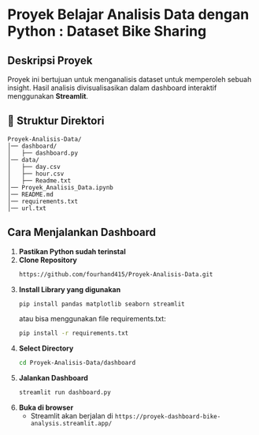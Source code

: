 # Proyek Belajar Analisis Data dengan Python : Dataset Bike Sharing

## Deskripsi Proyek
Proyek ini bertujuan untuk menganalisis dataset untuk memperoleh sebuah insight. Hasil analisis divisualisasikan dalam dashboard interaktif menggunakan **Streamlit**.

## 📂 Struktur Direktori
```
Proyek-Analisis-Data/
│── dashboard/
│   ├── dashboard.py
│── data/
│   ├── day.csv
│   ├── hour.csv
│   ├── Readme.txt
│── Proyek_Analisis_Data.ipynb
│── README.md
│── requirements.txt
│── url.txt
```

## Cara Menjalankan Dashboard
1. **Pastikan Python sudah terinstal**
2. **Clone Repository**
   ```bash
   https://github.com/fourhand415/Proyek-Analisis-Data.git
   ```
3. **Install Library yang digunakan**
   ```bash
   pip install pandas matplotlib seaborn streamlit
   ```
   atau bisa menggunakan file requirements.txt:
   ```bash
   pip install -r requirements.txt
   ```
4. **Select Directory**
   ```bash
   cd Proyek-Analisis-Data/dashboard
   ```
5. **Jalankan Dashboard**
   ```bash
   streamlit run dashboard.py
   ```
6. **Buka di browser**
   - Streamlit akan berjalan di `https://proyek-dashboard-bike-analysis.streamlit.app/`
